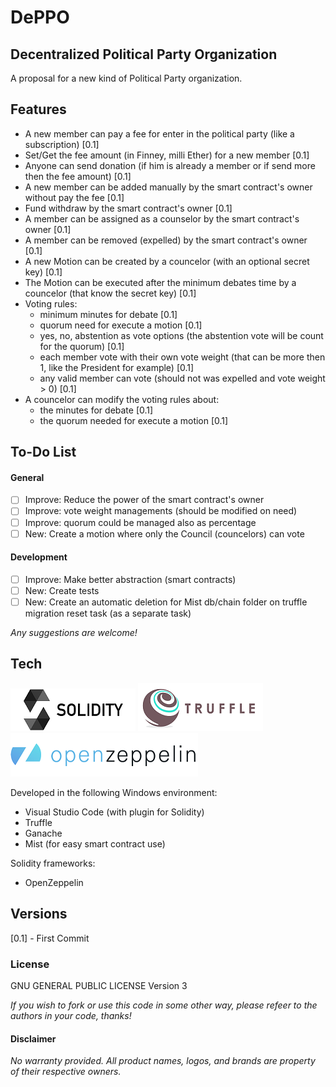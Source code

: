 # DePPO
## Decentralized Political Party Organization
A proposal for a new kind of Political Party organization.

## Features 
 - A new member can pay a fee for enter in the political party (like a subscription) [0.1]
 - Set/Get the fee amount (in Finney, milli Ether) for a new member [0.1]
 - Anyone can send donation (if him is already a member or if send more then the fee amount) [0.1]
 - A new member can be added manually by the smart contract's owner without pay the fee [0.1]
 - Fund withdraw by the smart contract's owner [0.1]
 - A member can be assigned as a counselor by the smart contract's owner [0.1]
 - A member can be removed (expelled) by the smart contract's owner [0.1]
 - A new Motion can be created by a councelor (with an optional secret key) [0.1]
 - The Motion can be executed after the minimum debates time by a councelor (that know the secret key) [0.1]
 - Voting rules: 
   - minimum minutes for debate [0.1]
   - quorum need for execute a motion [0.1]
   - yes, no, abstention as vote options (the abstention vote will be count for the quorum) [0.1]   
   - each member vote with their own vote weight (that can be more then 1, like the President for example) [0.1]
   - any valid member can vote (should not was expelled and vote weight > 0) [0.1]
 - A councelor can modify the voting rules about:
   - the minutes for debate [0.1]
   - the quorum needed for execute a motion [0.1]

## To-Do List
 
 #### General
 - [ ] Improve: Reduce the power of the smart contract's owner
 - [ ] Improve: vote weight managements (should be modified on need)
 - [ ] Improve: quorum could be managed also as percentage
 - [ ] New: Create a motion where only the Council (councelors) can vote 
 
 #### Development
 - [ ] Improve: Make better abstraction (smart contracts)
 - [ ] New: Create tests
 - [ ] New: Create an automatic deletion for Mist db/chain folder on truffle migration reset task (as a separate task)

*Any suggestions are welcome!*

## Tech
[![Solidity](https://raw.githubusercontent.com/lucav/Resources/master/solidity-logo.png)](https://solidity.readthedocs.io/en/v0.4.24/index.html) 
[![Truffle](https://raw.githubusercontent.com/lucav/Resources/master/truffle-logo.png)](http://truffleframework.com/) 
[![OpenZeppelin](https://raw.githubusercontent.com/lucav/Resources/master/openzeppelin-logo.png)](https://openzeppelin.org/)

Developed in the following Windows environment:
 - Visual Studio Code (with plugin for Solidity)
 - Truffle 
 - Ganache
 - Mist (for easy smart contract use)

Solidity frameworks:
 - OpenZeppelin

## Versions

[0.1] - First Commit

### License
GNU GENERAL PUBLIC LICENSE Version 3

*If you wish to fork or use this code in some other way, please refeer to the authors in your code, thanks!*

#### Disclaimer
*No warranty provided. All product names, logos, and brands are property of their respective owners.*
